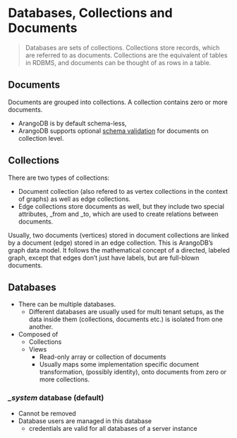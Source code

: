 # Databases, Collections and Documents
> Databases are sets of collections. Collections store records, which are referred to as documents. Collections are the equivalent of tables in RDBMS, and documents can be thought of as rows in a table.

## Documents
Documents are grouped into collections. A collection contains zero or more documents.
- ArangoDB is by default schema-less,
- ArangoDB supports optional [schema validation](https://www.arangodb.com/docs/stable/data-modeling-documents-schema-validation.html) for documents on collection level.

## Collections
There are two types of collections:
- Document collection (also refered to as vertex collections in the context of graphs) as well as edge collections. 
- Edge collections store documents as well, but they include two special attributes, _from and _to, which are used to create relations between documents.

Usually, two documents (vertices) stored in document collections are linked by a document (edge) stored in an edge collection. This is ArangoDB’s graph data model. It follows the mathematical concept of a directed, labeled graph, except that edges don’t just have labels, but are full-blown documents.

## Databases
- There can be multiple databases.
  - Different databases are usually used for multi tenant setups, as the data inside them (collections, documents etc.) is isolated from one another.
- Composed of
  - Collections
  - Views
    - Read-only array or collection of documents
    - Usually maps some implementation specific document transformation, (possibly identity), onto documents from zero or more collections.
### _\_system_ database (default)
- Cannot be removed
- Database users are managed in this database
  - credentials are valid for all databases of a server instance